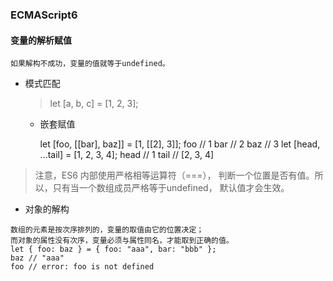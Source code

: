 ###  ECMAScript6
 #### 变量的解析赋值 
 `如果解构不成功，变量的值就等于undefined。` 
   * 模式匹配 
     > let [a, b, c] = [1, 2, 3];
      * 嵌套赋值
      
      
         let [foo, [[bar], baz]] = [1, [[2], 3]];
         foo // 1
         bar // 2
         baz // 3
         let [head, ...tail] = [1, 2, 3, 4];
         head // 1
         tail // [2, 3, 4]
   > 注意，ES6 内部使用严格相等运算符（===），
   判断一个位置是否有值。所以，只有当一个数组成员严格等于undefined，
   默认值才会生效。
   
   * 对象的解构
         
    数组的元素是按次序排列的，变量的取值由它的位置决定；
    而对象的属性没有次序，变量必须与属性同名，才能取到正确的值。
    let { foo: baz } = { foo: "aaa", bar: "bbb" };
    baz // "aaa"
    foo // error: foo is not defined